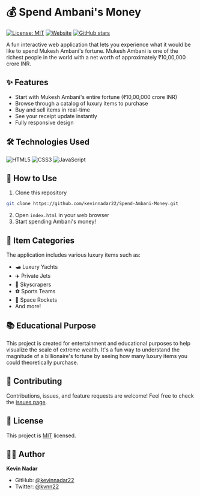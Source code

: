 # 💰 Spend Ambani's Money

[![License: MIT](https://img.shields.io/badge/License-MIT-yellow.svg)](https://opensource.org/licenses/MIT)
[![Website](https://img.shields.io/website?url=https://spendambanimoney.in)](https://spendambanimoney.in)
[![GitHub stars](https://img.shields.io/github/stars/kevinnadar22/Spend-Ambani-Money?style=social)](https://github.com/kevinnadar22/Spend-Ambani-Money/stargazers)

A fun interactive web application that lets you experience what it would be like to spend Mukesh Ambani's fortune. Mukesh Ambani is one of the richest people in the world with a net worth of approximately ₹10,00,000 crore INR.

## ✨ Features

- Start with Mukesh Ambani's entire fortune (₹10,00,000 crore INR) 
- Browse through a catalog of luxury items to purchase
- Buy and sell items in real-time
- See your receipt update instantly
- Fully responsive design

## 🛠️ Technologies Used

![HTML5](https://img.shields.io/badge/HTML5-E34F26?style=for-the-badge&logo=html5&logoColor=white)
![CSS3](https://img.shields.io/badge/CSS3-1572B6?style=for-the-badge&logo=css3&logoColor=white)
![JavaScript](https://img.shields.io/badge/JavaScript-F7DF1E?style=for-the-badge&logo=javascript&logoColor=black)

## 🚀 How to Use

1. Clone this repository
```bash
git clone https://github.com/kevinnadar22/Spend-Ambani-Money.git
```
2. Open `index.html` in your web browser
3. Start spending Ambani's money!

## 🎯 Item Categories

The application includes various luxury items such as:
- 🛥️ Luxury Yachts
- ✈️ Private Jets
- 🏢 Skyscrapers
- ⚽ Sports Teams
- 🚀 Space Rockets
- And more!

## 📚 Educational Purpose

This project is created for entertainment and educational purposes to help visualize the scale of extreme wealth. It's a fun way to understand the magnitude of a billionaire's fortune by seeing how many luxury items you could theoretically purchase.

## 🤝 Contributing

Contributions, issues, and feature requests are welcome! Feel free to check the [issues page](https://github.com/kevinnadar22/Spend-Ambani-Money/issues).

## 📝 License

This project is [MIT](https://opensource.org/licenses/MIT) licensed.

## 👨‍💻 Author

**Kevin Nadar**
- GitHub: [@kevinnadar22](https://github.com/kevinnadar22)
- Twitter: [@kvnn22](https://x.com/kvnn22)

